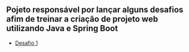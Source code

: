 ## Pojeto responsável por lançar alguns desafios afim de treinar a criação de projeto web utilizando Java e Spring Boot

- [Desafio 1](https://github.com/DiegoBrazil/desafios/blob/main/desafio1.md)